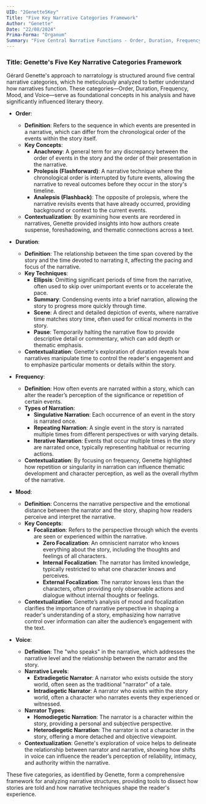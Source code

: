 ```yaml
---
UID: "2Genette5Key"
Title: "Five Key Narrative Categories Framework"
Author: "Genette"
Date: "22/08/2024"
Prima-Forma: "Organum"
Summary: "Five Central Narrative Functions - Order, Duration, Frequency, Mood, Voice"
---
```


### Title: **Genette's Five Key Narrative Categories Framework**

Gérard Genette's approach to narratology is structured around five central narrative categories, which he meticulously analyzed to better understand how narratives function. These categories—Order, Duration, Frequency, Mood, and Voice—serve as foundational concepts in his analysis and have significantly influenced literary theory.

- **Order**:
  - **Definition**: Refers to the sequence in which events are presented in a narrative, which can differ from the chronological order of the events within the story itself.
  - **Key Concepts**:
    - **Anachrony**: A general term for any discrepancy between the order of events in the story and the order of their presentation in the narrative.
    - **Prolepsis (Flashforward)**: A narrative technique where the chronological order is interrupted by future events, allowing the narrative to reveal outcomes before they occur in the story's timeline.
    - **Analepsis (Flashback)**: The opposite of prolepsis, where the narrative revisits events that have already occurred, providing background or context to the current events.
  - **Contextualization**: By examining how events are reordered in narratives, Genette provided insights into how authors create suspense, foreshadowing, and thematic connections across a text.

- **Duration**:
  - **Definition**: The relationship between the time span covered by the story and the time devoted to narrating it, affecting the pacing and focus of the narrative.
  - **Key Techniques**:
    - **Ellipsis**: Omitting significant periods of time from the narrative, often used to skip over unimportant events or to accelerate the pace.
    - **Summary**: Condensing events into a brief narration, allowing the story to progress more quickly through time.
    - **Scene**: A direct and detailed depiction of events, where narrative time matches story time, often used for critical moments in the story.
    - **Pause**: Temporarily halting the narrative flow to provide descriptive detail or commentary, which can add depth or thematic emphasis.
  - **Contextualization**: Genette's exploration of duration reveals how narratives manipulate time to control the reader's engagement and to emphasize particular moments or details within the story.

- **Frequency**:
  - **Definition**: How often events are narrated within a story, which can alter the reader’s perception of the significance or repetition of certain events.
  - **Types of Narration**:
    - **Singulative Narration**: Each occurrence of an event in the story is narrated once.
    - **Repeating Narration**: A single event in the story is narrated multiple times from different perspectives or with varying details.
    - **Iterative Narration**: Events that occur multiple times in the story are narrated once, typically representing habitual or recurring actions.
  - **Contextualization**: By focusing on frequency, Genette highlighted how repetition or singularity in narration can influence thematic development and character perception, as well as the overall rhythm of the narrative.

- **Mood**:
  - **Definition**: Concerns the narrative perspective and the emotional distance between the narrator and the story, shaping how readers perceive and interpret the narrative.
  - **Key Concepts**:
    - **Focalization**: Refers to the perspective through which the events are seen or experienced within the narrative.
      - **Zero Focalization**: An omniscient narrator who knows everything about the story, including the thoughts and feelings of all characters.
      - **Internal Focalization**: The narrator has limited knowledge, typically restricted to what one character knows and perceives.
      - **External Focalization**: The narrator knows less than the characters, often providing only observable actions and dialogue without internal thoughts or feelings.
  - **Contextualization**: Genette’s analysis of mood and focalization clarifies the importance of narrative perspective in shaping a reader's understanding of a story, emphasizing how narrative control over information can alter the audience’s engagement with the text.

- **Voice**:
  - **Definition**: The "who speaks" in the narrative, which addresses the narrative level and the relationship between the narrator and the story.
  - **Narrative Levels**:
    - **Extradiegetic Narrator**: A narrator who exists outside the story world, often seen as the traditional "narrator" of a tale.
    - **Intradiegetic Narrator**: A narrator who exists within the story world, often a character who narrates events they experienced or witnessed.
  - **Narrator Types**:
    - **Homodiegetic Narration**: The narrator is a character within the story, providing a personal and subjective perspective.
    - **Heterodiegetic Narration**: The narrator is not a character in the story, offering a more detached and objective viewpoint.
  - **Contextualization**: Genette's exploration of voice helps to delineate the relationship between narrator and narrative, showing how shifts in voice can influence the reader’s perception of reliability, intimacy, and authority within the narrative.

These five categories, as identified by Genette, form a comprehensive framework for analyzing narrative structures, providing tools to dissect how stories are told and how narrative techniques shape the reader's experience.